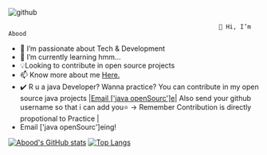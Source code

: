 ![github](https://img.shields.io/badge/GitHub-000000?style=for-the-badge&logo=GitHub&logoColor=white)

                                                               👋 Hi, I’m Abood
                                                               
- 👀 I’m passionate about Tech & Development
- 🌱 I’m currently learning hmm...
- 💡Looking to contribute in open source projects
- 📫 Know more about me <a href="https://dev.page/abood?utm_source=dev.page&utm_medium=site&utm_campaign=share-dialog">Here.</a>
- ✔️ R u a java Developer? Wanna practice? You can contribute in my open source java projects |<a href="https://linktr.ee/Abood2284">Email ['java openSourc']e</a>| Also send your github username so that i can add you⭐ -> Remember Contribution is directly propotional to Practice |
- Email ['java openSourc']eing!


[![Abood's GitHub stats](https://github-readme-stats.vercel.app/api?username=Abood2284)](https://github.com/Abood2284/github-readme-stats)
[![Top Langs](https://github-readme-stats.vercel.app/api/top-langs/?username=Abood2284)](https://github.com/Abood2284/github-readme-stats)
<!---
Abood2284/Abood2284 is a ✨ special ✨ repository because its `README.md` (this file) appears on your GitHub profile.
You can click the Preview link to take a look at your changes.
--->
